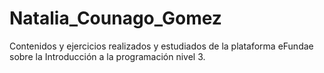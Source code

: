 # Natalia_Counago_Gomez
Contenidos y ejercicios realizados y estudiados de la plataforma eFundae sobre la Introducción a la programación nivel 3.
